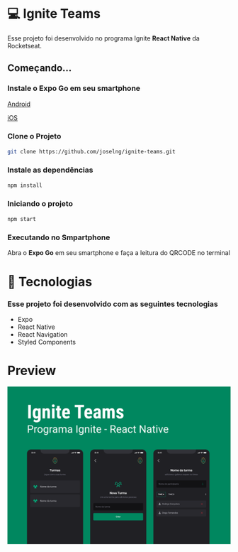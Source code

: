# 💻 Ignite Teams

Esse projeto foi desenvolvido no programa Ignite <strong>React Native</strong> da Rocketseat.


## Começando...

### Instale o Expo Go em seu smartphone

[Android](https://play.google.com/store/apps/details?id=host.exp.exponent&hl=pt_BR&gl=US)

[iOS](https://apps.apple.com/br/app/expo-go/id982107779)


### Clone o Projeto

```bash
git clone https://github.com/joselng/ignite-teams.git
```


### Instale as dependências

```bash
npm install
```

### Iniciando o projeto

```bash
npm start
```

### Executando no Smpartphone

Abra o <strong>Expo Go</strong> em seu smartphone e faça a leitura do QRCODE no terminal


# 🚀 Tecnologias

### Esse projeto foi desenvolvido com as seguintes tecnologias

- Expo
- React Native
- React Navigation
- Styled Components


# Preview 

![Projeto Ignite Teams](/src/assets/capa.png)